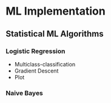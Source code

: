 # ML Implementation

## Statistical ML Algorithms
### Logistic Regression
- Multiclass-classification
- Gradient Descent
- Plot

### Naive Bayes


